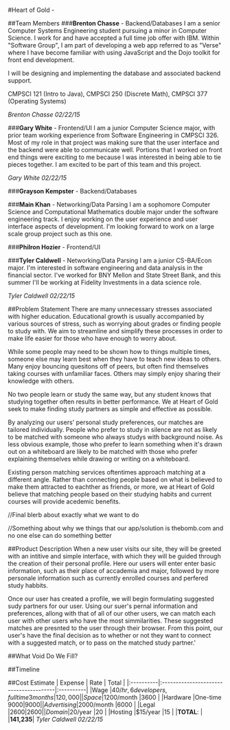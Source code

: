 #Heart of Gold - 

##Team Members
###**Brenton Chasse** - Backend/Databases
I am a senior Computer Systems Engineering student pursuing a minor in Computer Science. I work for and have accepted a full time job offer with IBM. Within "Software Group", I am part of developing a web app referred to as "Verse" where I have become familiar with using JavaScript and the Dojo toolkit for front end development.

I will be designing and implementing the database and associated backend support.

CMPSCI 121 (Intro to Java), CMPSCI 250 (Discrete Math), CMPSCI 377 (Operating Systems)

*Brenton Chasse 02/22/15*

###**Gary White** - Frontend/UI
I am a junior Computer Science major, with prior team working experience from Software Engineering in CMPSCI 326. Most of my role in that project was making sure that the user interface and the backend were able to communicate well. Portions that I worked on front end things were exciting to me because I was interested in being able to tie pieces together. I am excited to be part of this team and this project.

*Gary White 02/22/15*
 
###**Grayson Kempster** - Backend/Databases

###**Main Khan** - Networking/Data Parsing
I am a sophomore Computer Science and Computational Mathematics double major under the software engineering track. I enjoy working on the user experience and user interface aspects of development. I'm looking forward to work on a large scale group  project such as this one.  

###**Philron Hozier** - Frontend/UI

###**Tyler Caldwell** - Networking/Data Parsing
I am a junior CS-BA/Econ major. I'm interested in software engineering and data analysis in the financial sector. I've worked for BNY Mellon and State Street Bank, and this summer I'll be working at Fidelity Investments in a data science role.

*Tyler Caldwell 02/22/15*

##Problem Statement
There are many unnecessary stresses associated with higher education. Educational growth is usually accompanied by various sources of stress, such as worrying about grades or finding people to study with. We aim to streamline and simplify these processes in order to make life easier for those who have enough to worry about.

While some people may need to be shown how to things multiple times, someone else may learn best when they have to teach new ideas to others. Many enjoy bouncing quesitons off of peers, but often find themselves taking courses with unfamiliar faces. Others may simply enjoy sharing their knowledge with others.

No two people learn or study the same way, but any student knows that studying together often results in better performance. We at Heart of Gold seek to make finding study partners as simple and effective as possible.

By analyzing our users' personal study preferences, our matches are tailored individually. People who prefer to study in silence  are not as likely to be matched with someone who always studys with background noise. As less obvious example, those who prefer to learn something when it's drawn out on a whiteboard are likely to be matched with those who prefer explaining themselves while drawing or writing on a whiteboard.

Existing person matching services oftentimes approach matching at a different angle. Rather than connecting people based on what is believed to make them attracted to eachther as friends, or more, we at Heart of Gold believe that matching people based on their studying habits and current courses will provide acedemic benefits.

//Final blerb about exactly what we want to do

//Something about why we things that our app/solution is thebomb.com and no one else can do something better

##Product Description
When a new user visits our site, they will be greeted with an intitive and simple interface, with which they will be guided through the creation of their personal profile. Here our users will enter enter basic information, such as their place of accademia and major, followed by more personale information such as currently enrolled courses and perfered study habbits. 

Once our user has created a profile, we will begin formulating suggested sudy partners for our user. Using our suer's pernal information and preferences, allong with that of all of our other users, we can match each user with other users who have the most simmilarities. These suggested matches are presnted to the user through their browser. From this point, our user's have the final decision as to whether or not they want to connect with a suggested match, or to pass on the matched study partner.'

##What Void Do We Fill?

##Timeline

##Cost Estimate
|  Expense  | Rate                                   | Total     |
|:----------|:---------------------------------------|:----------|
|Wage       |$40/hr, 6 developers, full time 3 months|120,000    |
|Space      |$1200/month                             |3600       |
|Hardware   |One-time $9000                          |9000       |
|Advertising|$2000/month                             |6000       |
|Legal      |$2600                                   |2600       |
|Domain     |$20/year                                |20         |
|Hosting    |$15/year                                |15         |
|**TOTAL**: |                                        |**141,235**|
*Tyler Caldwell 02/22/15*
